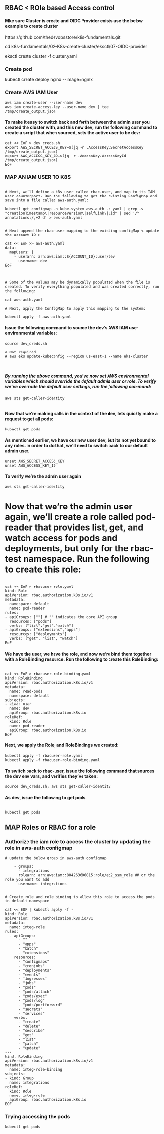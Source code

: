 ## RBAC < ROle based Access control

#### Mke sure Cluster is create and OIDC Provider exists use the below example to create cluster

https://github.com/thedevopsstore/k8s-fundamentals.git

cd k8s-fundamentals/02-K8s-create-cluster/eksctl/07-OIDC-provider

eksctl create cluster -f cluster.yaml

### Create pod

kubectl create deploy nginx --image=nginx


### Create AWS IAM User

```
aws iam create-user --user-name dev
aws iam create-access-key --user-name dev | tee /tmp/create_output.json
```
#### To make it easy to switch back and forth between the admin user you created the cluster with, and this new dev, run the following command to create a script that when sourced, sets the active user to be dev:
```
cat << EoF > dev_creds.sh
export AWS_SECRET_ACCESS_KEY=$(jq -r .AccessKey.SecretAccessKey /tmp/create_output.json)
export AWS_ACCESS_KEY_ID=$(jq -r .AccessKey.AccessKeyId /tmp/create_output.json)
EoF
```


### MAP AN IAM USER TO K8S

```

# Next, we’ll define a k8s user called rbac-user, and map to its IAM user counterpart. Run the following to get the existing ConfigMap and save into a file called aws-auth.yaml:

kubectl get configmap -n kube-system aws-auth -o yaml | grep -v "creationTimestamp\|resourceVersion\|selfLink\|uid" | sed '/^  annotations:/,+2 d' > aws-auth.yaml


# Next append the rbac-user mapping to the existing configMap < update the account ID >

cat << EoF >> aws-auth.yaml
data:
  mapUsers: |
    - userarn: arn:aws:iam::${ACCOUNT_ID}:user/dev
      username: dev
EoF



# Some of the values may be dynamically populated when the file is created. To verify everything populated and was created correctly, run the following:

cat aws-auth.yaml

# Next, apply the ConfigMap to apply this mapping to the system:

kubectl apply -f aws-auth.yaml

```


#### Issue the following command to source the dev’s AWS IAM user environmental variables:

```
source dev_creds.sh

# Not required
# aws eks update-kubeconfig --region us-east-1 --name eks-cluster



```

##### By running the above command, you’ve now set AWS environmental variables which should override the default admin user or role. To verify we’ve overrode the default user settings, run the following command:

```
aws sts get-caller-identity


```

#### Now that we’re making calls in the context of the dev, lets quickly make a request to get all pods:

```
kubectl get pods

```

#### As mentioned earlier, we have our new user dev, but its not yet bound to any roles. In order to do that, we’ll need to switch back to our default admin user.

```
unset AWS_SECRET_ACCESS_KEY
unset AWS_ACCESS_KEY_ID

```

#### To verify we’re the admin user again

```
aws sts get-caller-identity

```

# Now that we’re the admin user again, we’ll create a role called pod-reader that provides list, get, and watch access for pods and deployments, but only for the rbac-test namespace. Run the following to create this role:

```

cat << EoF > rbacuser-role.yaml
kind: Role
apiVersion: rbac.authorization.k8s.io/v1
metadata:
  namespace: default
  name: pod-reader
rules:
- apiGroups: [""] # "" indicates the core API group
  resources: ["pods"]
  verbs: ["list","get","watch"]
- apiGroups: ["extensions","apps"]
  resources: ["deployments"]
  verbs: ["get", "list", "watch"]
EoF

```

#### We have the user, we have the role, and now we’re bind them together with a RoleBinding resource. Run the following to create this RoleBinding:

```

cat << EoF > rbacuser-role-binding.yaml
kind: RoleBinding
apiVersion: rbac.authorization.k8s.io/v1
metadata:
  name: read-pods
  namespace: default
subjects:
- kind: User
  name: dev
  apiGroup: rbac.authorization.k8s.io
roleRef:
  kind: Role
  name: pod-reader
  apiGroup: rbac.authorization.k8s.io
EoF

```

#### Next, we apply the Role, and RoleBindings we created:

```
kubectl apply -f rbacuser-role.yaml
kubectl apply -f rbacuser-role-binding.yaml

```

#### To switch back to rbac-user, issue the following command that sources the dev env vars, and verifies they’ve taken:

```
source dev_creds.sh; aws sts get-caller-identity

```

#### As dev, issue the following to get pods

```

kubectl get pods

```

## MAP Roles or RBAC for a role

### Authorize the iam role to access the cluster by updating the role in aws-auth configmap

```
# update the below group in aws-auth configmap

    - groups:
      - integrations
      rolearn: arn:aws:iam::804263606815:role/ec2_ssm_role ## or the role you want to add
      username: integrations

```

```

# Create role and role binding to allow this role to access the pods in default namespace

cat << EOF | kubectl apply -f -
kind: Role
apiVersion: rbac.authorization.k8s.io/v1
metadata:
  name: integ-role
rules:
  - apiGroups:
      - ""
      - "apps"
      - "batch"
      - "extensions"
    resources:
      - "configmaps"
      - "cronjobs"
      - "deployments"
      - "events"
      - "ingresses"
      - "jobs"
      - "pods"
      - "pods/attach"
      - "pods/exec"
      - "pods/log"
      - "pods/portforward"
      - "secrets"
      - "services"
    verbs:
      - "create"
      - "delete"
      - "describe"
      - "get"
      - "list"
      - "patch"
      - "update"
---
kind: RoleBinding
apiVersion: rbac.authorization.k8s.io/v1
metadata:
  name: integ-role-binding
subjects:
- kind: Group
  name: integrations
roleRef:
  kind: Role
  name: integ-role
  apiGroup: rbac.authorization.k8s.io
EOF

```

### Trying accessing the pods

```
kubectl get pods

```